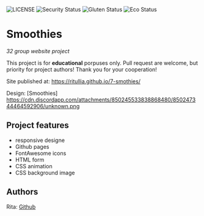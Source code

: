 ![LICENSE](https://img.shields.io/badge/license-MIT-blue.svg?style=flat-square)
![Security Status](https://img.shields.io/security-headers?label=Security&url=https%3A%2F%2Fgithub.com&style=flat-square)
![Gluten Status](https://img.shields.io/badge/Gluten-Free-green.svg)
![Eco Status](https://img.shields.io/badge/ECO-Friendly-green.svg)

# Smoothies

_32 group website project_

This project is for **educational** porpuses only. Pull request are welcome, but priority for project authors! Thank you for your cooperation!

Site published at: https://ritullia.github.io/7-smothies/

Design: [Smoothies] https://cdn.discordapp.com/attachments/850245533838868480/850247344464592906/unknown.png

## Project features

-   responsive designe
-   Github pages
-   FontAwesome icons
-   HTML form
-   CSS animation
-   CSS background image

## Authors

Rita: [Github](https://github.com/ritullia)
